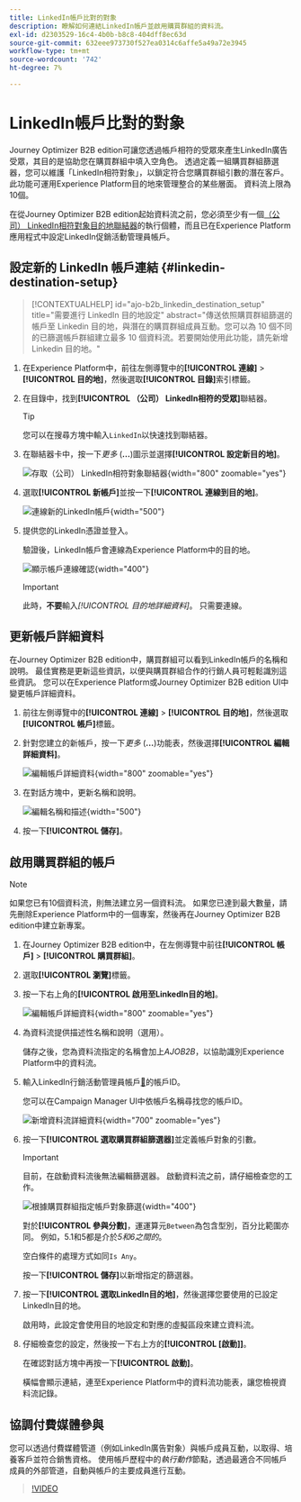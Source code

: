 ```yaml
---
title: LinkedIn帳戶比對的對象
description: 瞭解如何連結LinkedIn帳戶並啟用購買群組的資料流。
exl-id: d2303529-16c4-4b0b-b8c8-404dff8ec63d
source-git-commit: 632eee973730f527ea0314c6affe5a49a72e3945
workflow-type: tm+mt
source-wordcount: '742'
ht-degree: 7%

---
```


# LinkedIn帳戶比對的對象

Journey Optimizer B2B edition可讓您透過帳戶相符的受眾來產生LinkedIn廣告受眾，其目的是協助您在購買群組中填入空角色。 透過定義一組購買群組篩選器，您可以維護「LinkedIn相符對象」，以鎖定符合您購買群組引數的潛在客戶。 此功能可運用Experience Platform目的地來管理整合的某些層面。 資料流上限為10個。

在從Journey Optimizer B2B edition起始資料流之前，您必須至少有一個[（公司） LinkedIn相符對象目的地聯結器](https://experienceleague.adobe.com/zh-hant/docs/experience-platform/destinations/catalog/social/linkedin#connect)的執行個體，而且已在Experience Platform應用程式中設定LinkedIn促銷活動管理員帳戶。

## 設定新的 LinkedIn 帳戶連結 {#linkedin-destination-setup}

>[!CONTEXTUALHELP]
>id="ajo-b2b_linkedin_destination_setup"
>title="需要進行 LinkedIn 目的地設定"
>abstract="傳送依照購買群組篩選的帳戶至 Linkedin 目的地，與潛在的購買群組成員互動。您可以為 10 個不同的已篩選帳戶群組建立最多 10 個資料流。若要開始使用此功能，請先新增 Linkedin 目的地。"

1. 在Experience Platform中，前往左側導覽中的&#x200B;**[!UICONTROL 連線]** > **[!UICONTROL 目的地]**，然後選取&#x200B;**[!UICONTROL 目錄]**&#x200B;索引標籤。

1. 在目錄中，找到&#x200B;**[!UICONTROL （公司） LinkedIn相符的受眾]**&#x200B;聯結器。

   >[!TIP]
   >
   >您可以在搜尋方塊中輸入`LinkedIn`以快速找到聯結器。

1. 在聯結器卡中，按一下&#x200B;_更多_ (**...**)圖示並選擇&#x200B;**[!UICONTROL 設定新目的地]**。

   ![存取（公司） LinkedIn相符對象聯結器](./assets/aep-destinations-catalog-linkedin.png){width="800" zoomable="yes"}

1. 選取&#x200B;**[!UICONTROL 新帳戶]**&#x200B;並按一下&#x200B;**[!UICONTROL 連線到目的地]**。

   ![連線新的LinkedIn帳戶](./assets/aep-destinations-catalog-linkedin-new-account.png){width="500"}

1. 提供您的LinkedIn憑證並登入。

   驗證後，LinkedIn帳戶會連線為Experience Platform中的目的地。

   ![顯示帳戶連線確認](./assets/aep-destinations-catalog-linkedin-connected.png){width="400"}

   >[!IMPORTANT]
   >
   >此時，**不要**&#x200B;輸入&#x200B;_[!UICONTROL 目的地詳細資料]_。 只需要連線。

## 更新帳戶詳細資料

在Journey Optimizer B2B edition中，購買群組可以看到LinkedIn帳戶的名稱和說明。 最佳實務是更新這些資訊，以便與購買群組合作的行銷人員可輕鬆識別這些資訊。 您可以在Experience Platform或Journey Optimizer B2B edition UI中變更帳戶詳細資料。

1. 前往左側導覽中的&#x200B;**[!UICONTROL 連線]** > **[!UICONTROL 目的地]**，然後選取&#x200B;**[!UICONTROL 帳戶]**&#x200B;標籤。

1. 針對您建立的新帳戶，按一下&#x200B;_更多_ (**...**)功能表，然後選擇&#x200B;**[!UICONTROL 編輯詳細資料]**。

   ![編輯帳戶詳細資料](./assets/aep-destinations-accounts-edit-details.png){width="800" zoomable="yes"}

1. 在對話方塊中，更新名稱和說明。

   ![編輯名稱和描述](./assets/destinations-linkedin-account-edit-details-dialog.png){width="500"}

1. 按一下&#x200B;**[!UICONTROL 儲存]**。

## 啟用購買群組的帳戶

>[!NOTE]
>
>如果您已有10個資料流，則無法建立另一個資料流。 如果您已達到最大數量，請先刪除Experience Platform中的一個專案，然後再在Journey Optimizer B2B edition中建立新專案。

1. 在Journey Optimizer B2B edition中，在左側導覽中前往&#x200B;**[!UICONTROL 帳戶]** > **[!UICONTROL 購買群組]**。

1. 選取&#x200B;**[!UICONTROL 瀏覽]**&#x200B;標籤。

1. 按一下右上角的&#x200B;**[!UICONTROL 啟用至LinkedIn目的地]**。

   ![編輯帳戶詳細資料](./assets/activate-linkedin-destination.png){width="800" zoomable="yes"}

1. 為資料流提供描述性名稱和說明（選用）。

   儲存之後，您為資料流指定的名稱會加上&#x200B;_AJOB2B_，以協助識別Experience Platform中的資料流。

1. 輸入LinkedIn行銷活動管理員帳戶[&#128279;](https://www.linkedin.com/help/lms/answer/a424270)的帳戶ID。

   您可以在Campaign Manager UI中依帳戶名稱尋找您的帳戶ID。

   ![新增資料流詳細資料](./assets/destinations-linkedin-activate-details.png){width="700" zoomable="yes"}

1. 按一下&#x200B;**[!UICONTROL 選取購買群組篩選器]**&#x200B;並定義帳戶對象的引數。

   >[!IMPORTANT]
   >
   >目前，在啟動資料流後無法編輯篩選器。 啟動資料流之前，請仔細檢查您的工作。

   ![根據購買群組指定帳戶對象篩選](./assets/destinations-linkedin-activate-buying-group-filters.png){width="400"}

   對於&#x200B;**[!UICONTROL 參與分數]**，運運算元`Between`為包含型別，百分比範圍亦同。 例如，5.1和5都是介於&#x200B;_5和6之間的_。

   空白條件的處理方式如同`Is Any`。

   按一下&#x200B;**[!UICONTROL 儲存]**&#x200B;以新增指定的篩選器。

1. 按一下&#x200B;**[!UICONTROL 選取LinkedIn目的地]**，然後選擇您要使用的已設定LinkedIn目的地。

   啟用時，此設定會使用目的地設定和對應的虛擬區段來建立資料流。

1. 仔細檢查您的設定，然後按一下右上方的&#x200B;**[!UICONTROL [啟動]]**。

   在確認對話方塊中再按一下&#x200B;**[!UICONTROL 啟動]**。

   橫幅會顯示連結，連至Experience Platform中的資料流功能表，讓您檢視資料流記錄。

## 協調付費媒體參與

您可以透過付費媒體管道（例如LinkedIn廣告對象）與帳戶成員互動，以取得、培養客戶並符合銷售資格。 使用帳戶歷程中的&#x200B;_執行動作_&#x200B;節點，透過最適合不同帳戶成員的外部管道，自動與帳戶的主要成員進行互動。

>[!VIDEO](https://video.tv.adobe.com/v/3448649/?learn=on)